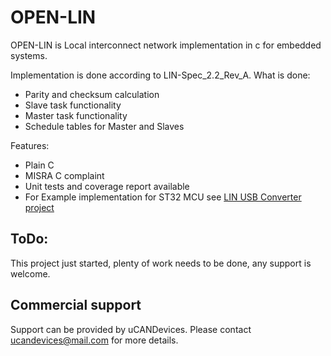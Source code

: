 # OPEN-LIN

OPEN-LIN is Local interconnect network implementation in c for embedded systems.

Implementation is done according to LIN-Spec_2.2_Rev_A.
What is done:

- Parity and checksum calculation
- Slave task functionality 
- Master task functionality
- Schedule tables for Master and Slaves

Features:

- Plain C
- MISRA C complaint
- Unit tests and coverage report available
- For Example implementation for ST32 MCU see [LIN USB Converter project](https://github.com/uCANLUC/LinUSBConverter)

## ToDo:

This project just started, plenty of work needs to be done, any support is welcome.

## Commercial support
Support can be provided by uCANDevices. Please contact ucandevices@mail.com for more details.